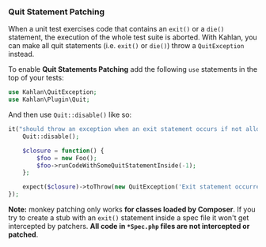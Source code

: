 ### Quit Statement Patching

When a unit test exercises code that contains an `exit()` or a `die()` statement, the execution of the whole test suite is aborted. With Kahlan, you can make all quit statements (i.e. `exit()` or `die()`) throw a `QuitException` instead.

To enable **Quit Statements Patching** add the following `use` statements in the top of your tests:

```php
use Kahlan\QuitException;
use Kahlan\Plugin\Quit;
```

And then use `Quit::disable()` like so:

```php
it("should throw an exception when an exit statement occurs if not allowed", function() {
    Quit::disable();

    $closure = function() {
        $foo = new Foo();
        $foo->runCodeWithSomeQuitStatementInside(-1);
    };

    expect($closure)->toThrow(new QuitException('Exit statement occurred', -1));
});
```

**Note:** monkey patching only works **for classes loaded by Composer**. If you try to create a stub with an `exit()` statement inside a spec file it won't get intercepted by patchers. **All code in `*Spec.php` files are not intercepted or patched**.
